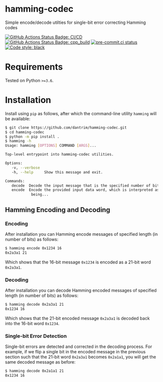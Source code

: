 # hamming-codec
Simple encode/decode utilties for single-bit error correcting Hamming codes

[![GitHub Actions Status Badge: CI/CD]][GitHub Actions Status: CI/CD]
[![GitHub Actions Status Badge: cpp_build]][GitHub Actions Status: cpp_build]
[![pre-commit.ci status][pre-commit.ci status badge]][pre-commit.ci status]
[![Code style: black][black badge]](https://github.com/psf/black)

Requirements
============
Tested on Python `>=3.6`.

Installation
============

Install using `pip` as follows, after which the command-line utility `hamming` will be available:

```bash
$ git clone https://github.com/dantrim/hamming-codec.git
$ cd hamming-codec
$ python -m pip install .
$ hamming -h
Usage: hamming [OPTIONS] COMMAND [ARGS]...

Top-level entrypoint into hamming-codec utilities.

Options:
   -v, --verbose
   -h, --help     Show this message and exit.

Commands:
   decode  Decode the input message that is the specified number of bits in...
   encode  Encode the provided input data word, which is interpreted as
            being...
```

## Hamming Encoding and Decoding

### Encoding

After installation you can Hamming encode messages of specified length (in number of bits) as follows:

```bash
$ hamming encode 0x1234 16
0x2a3a1 21
```

Which shows that the 16-bit message `0x1234` is encoded as a 21-bit word `0x2a3a1`.

### Decoding

After installation you can decode Hamming encoded messages of specified length (in number of bits) as follows:

```bash
$ hamming decode 0x2a3a1 21
0x1234 16
```

Which shows that the 21-bit encoded message `0x2a3a1` is decoded back into the 16-bit word `0x1234`.

### Single-bit Error Detection

Single-bit errors are detected and corrected in the decoding process. For example, if we flip a single bit
in the encoded message in the previous section such that the 21-bit word `0x2a3a1` becomes `0x2a1a1`,
you will get the same decoded message as before:

```bash
$ hamming decode 0x2a1a1 21
0x1234 16
```


<!--- LINKS --->
[pre-commit.ci status badge]:https://results.pre-commit.ci/badge/github/dantrim/hamming-codec/main.svg
[pre-commit.ci status]:https://results.pre-commit.ci/latest/github/dantrim/hamming-codec/main
[GitHub Actions Status Badge: CI/CD]:https://github.com/dantrim/hamming-codec/workflows/CI/CD/badge.svg?branch=main
[GitHub Actions Status: CI/CD]:https://github.com/dantrim/hamming-codec/actions?query=workflow%3ACI%2FCD+branch%3Amain
[GitHub Actions Status Badge: cpp_build]:https://github.com/dantrim/hamming-codec/workflows/cpp_build/badge.svg?branch=main
[GitHub Actions Status: cpp_build]:https://github.com/dantrim/hamming-codec/actions?query=workflow%3Acpp_build+branch%3Amain
[black badge]:https://img.shields.io/badge/code%20style-black-000000.svg
